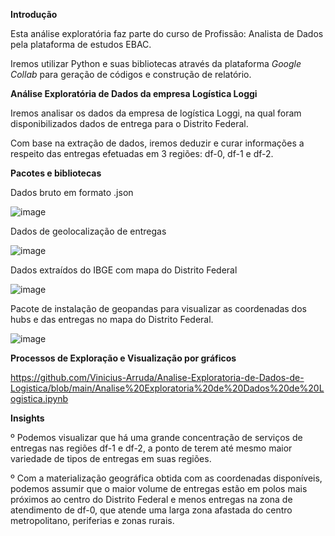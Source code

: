 **Introdução**

Esta análise exploratória faz parte do curso de Profissão: Analista de Dados pela plataforma de estudos EBAC.

Iremos utilizar Python e suas bibliotecas através da plataforma *Google Collab* para geração de códigos e construção de relatório.

**Análise Exploratória de Dados da empresa Logística Loggi** 

Iremos analisar os dados da empresa de logística Loggi, na qual foram disponibilizados dados de entrega para o Distrito Federal.

Com base na extração de dados, iremos deduzir e curar informações a respeito das entregas efetuadas em 3 regiões: df-0, df-1 e df-2.

**Pacotes e bibliotecas**

Dados bruto em formato .json

![image](https://user-images.githubusercontent.com/101800412/163032618-30a35f9f-4177-4f2c-83ed-b8a0988dbf08.png)

Dados de geolocalização de entregas

![image](https://user-images.githubusercontent.com/101800412/163032721-8176d1b8-e2e4-45c5-afa7-3ff145fed1c5.png)

Dados extraídos do IBGE com mapa do Distrito Federal

![image](https://user-images.githubusercontent.com/101800412/163032919-eed27184-066a-47cd-b570-860f9f8fd340.png)

Pacote de instalação de geopandas para visualizar as coordenadas dos hubs e das entregas no mapa do Distrito Federal.

![image](https://user-images.githubusercontent.com/101800412/163032995-3dcc0f21-004a-4453-8329-eff1ff63f6f9.png)

**Processos de Exploração e Visualização por gráficos**

https://github.com/Vinicius-Arruda/Analise-Exploratoria-de-Dados-de-Logistica/blob/main/Analise%20Exploratoria%20de%20Dados%20de%20Logistica.ipynb

**Insights**

º Podemos visualizar que há uma grande concentração de serviços de entregas nas regiões df-1 e df-2, a ponto de terem até mesmo maior variedade de tipos de entregas em suas regiões.

º Com a materialização geográfica obtida com as coordenadas disponíveis, podemos assumir que o maior volume de entregas estão em polos mais próximos ao centro do Distrito Federal e menos entregas na zona de atendimento de df-0, que atende uma larga zona afastada do centro metropolitano, periferias e zonas rurais.
